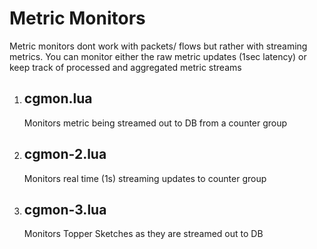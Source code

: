 Metric Monitors 
===========


Metric monitors dont work with packets/ flows but rather with 
streaming metrics. You can monitor either the raw metric 
updates (1sec latency) or keep track of processed and aggregated
metric streams 




1. cgmon.lua
   --------------

   Monitors metric being streamed out to DB from a counter group 

  
2. cgmon-2.lua
   -----------

   Monitors real time (1s) streaming updates to counter group  


3. cgmon-3.lua
   -----------

   Monitors Topper Sketches as they are streamed out to DB 


